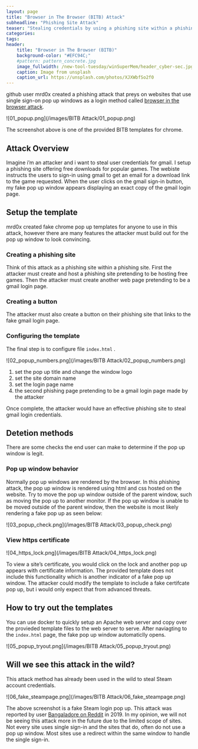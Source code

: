 ```yaml
---
layout: page
title: "Browser in The Browser (BITB) Attack"
subheadline: "Phishing Site Attack"
teaser: "Stealing credentials by using a phishing site within a phishing site."
categories:
tags: 
header:
    title: "Browser in The Browser (BITB)"
    background-color: "#EFC94C;"
    #pattern: pattern_concrete.jpg
    image_fullwidth: /new-tool-tuesday/winSuperMem/header_cyber-sec.jpg
    caption: Image from unsplash
    caption_url: https://unsplash.com/photos/XJXWbfSo2f0
---
```


github user mrd0x created a phishing attack that preys on websites that use single sign-on pop up windows as a login method called [browser in the browser attack](https://github.com/mrd0x/BITB).

![01_popup.png](/images/BITB Attack/01_popup.png)

The screenshot above is one of the provided BITB templates for chrome. 

## Attack Overview

Imagine i’m an attacker and i want to steal user credentials for gmail. I setup a phishing site offering free downloads for popular games. The webiste instructs the users to sign-in using gmail to get an email for a download link to the game requested. When the user clicks on the gmail sign-in button, my fake pop up window appears displaying an exact copy of the gmail login page. 

## Setup the template

mrd0x created fake chrome pop up templates for anyone to use in this attack, however there are many features the attacker must build out for the pop up window to look convincing. 

### Creating a phishing site

Think of this attack as a phishing site within a phishing site. First the attacker must create and host a phishing site pretending to be hosting free games. Then the attacker must create another web page pretending to be a gmail login page. 

### Creating a button

The attacker must also create a button on their phishing site that links to the fake gmail login page. 

### Configuring the template

The final step is to configure file `index.html` .

![02_popup_numbers.png](/images/BITB Attack/02_popup_numbers.png)

1. set the pop up title and change the window logo
2. set the site domain name
3. set the login page name
4. the second phishing page pretending to be a gmail login page made by the attacker

Once complete, the attacker would have an effective phishing site to steal gmail login credentials. 

## Detetion methods

There are some checks the end user can make to determine if the pop up window is legit.

### Pop up window behavior

Normally pop up windows are rendered by the browser. In this phishing attack, the pop up window is rendered using html and css hosted on the website. Try to move the pop up window outside of the parent window, such as moving the pop up to another monitor. If the pop up window is unable to be moved outside of the parent window, then the website is most likely rendering a fake pop up as seen below:

![03_popup_check.png](/images/BITB Attack/03_popup_check.png)

### View https certificate

![04_https_lock.png](/images/BITB Attack/04_https_lock.png)

To view a site’s certificate, you would click on the lock and another pop up appears with certificate information. The provided template does not include this functionality which is another indicator of a fake pop up window. The attacker could modify the template to include a fake certifcate pop up, but i would only expect that from advanced threats. 

## How to try out the templates

You can use docker to quickly setup an Apache web server and copy over the provieded template files to the web server to serve. After naviagting to the `index.html` page, the fake pop up window automaticlly opens. 

![05_popup_tryout.png](/images/BITB Attack/05_popup_tryout.png)

## Will we see this attack in the wild?

This attack method has already been used in the wild to steal Steam account credentials. 

![06_fake_steampage.png](/images/BITB Attack/06_fake_steampage.png)

The above screenshot is a fake Steam login pop up. This attack was reported by user [Bangaladore on Reddit](https://www.reddit.com/r/Steam/comments/bvqs92/insanely_clever_steam_credential_stealing_scam/) in 2019. In my opinion, we will not be seeing this attack more in the future due to the limited scope of sites. Not every site uses single sign-in and the sites that do, often do not use a pop up window. Most sites use a redirect within the same window to handle the single sign-in.